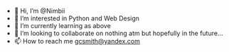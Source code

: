 - 👋 Hi, I’m @Nimbii
- 👀 I’m interested in Python and Web Design
- 🌱 I’m currently learning as above
- 💞️ I’m looking to collaborate on nothing atm but hopefully in the future...
- 📫 How to reach me gcsmith@yandex.com

<!---
Nimbii/Nimbii is a ✨ special ✨ repository because its `README.md` (this file) appears on your GitHub profile.
You can click the Preview link to take a look at your changes.
--->
